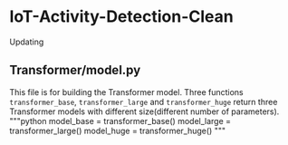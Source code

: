 # IoT-Activity-Detection-Clean
Updating

## Transformer/model.py
This file is for building the Transformer model. Three functions `transformer_base`,
`transformer_large` and `transformer_huge` return three Transformer models with
different size(different number of parameters).  
"""python
model_base = transformer_base()
model_large = transformer_large()
model_huge = transformer_huge()
"""